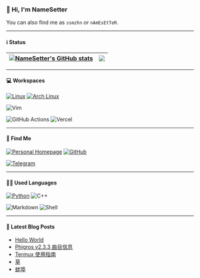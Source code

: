 ### 👋 Hi, I'm NameSetter

You can also find me as `ssmzhn` or `nAmEsEtTeR`.

---

#### ℹ️ Status

| <a href="https://github.com/anuraghazra/github-readme-stats"><img align="center" src="https://github-readme-stats.vercel.app/api?username=ssmzhn&show_icons=true&include_all_commits=true&theme=buefy&hide_border=true" alt="NameSetter's GitHub stats" /></a> | <a href="https://github.com/anuraghazra/github-readme-stats"><img align="center" src="https://github-readme-stats.vercel.app/api/top-langs/?username=ssmzhn&layout=compact&theme=buefy&hide_border=true" /></a> |
| ------------- | ------------- |

<!--START_SECTION:waka

```text
Kotlin             1 hr 26 mins    ███████████░░░░░░░░░░░░░░   44.10 %
Python             1 hr 6 mins     ████████▓░░░░░░░░░░░░░░░░   34.03 %
YAML               16 mins         ██░░░░░░░░░░░░░░░░░░░░░░░   08.63 %
Bash               8 mins          █░░░░░░░░░░░░░░░░░░░░░░░░   04.15 %
textmate           7 mins          █░░░░░░░░░░░░░░░░░░░░░░░░   03.76 %
Markdown           4 mins          ▓░░░░░░░░░░░░░░░░░░░░░░░░   02.18 %
```
随便复制的池塘的Readme
END_SECTION:waka-->

---

#### 💻 Workspaces 

[![Linux](https://img.shields.io/badge/Linux-FCC624?style=for-the-badge&logo=linux&logoColor=black)](https://kernel.org)
[![Arch Linux](https://img.shields.io/badge/Arch_Linux-1793D1?style=for-the-badge&logo=arch-linux&logoColor=white)](https://archlinux.org)
<!--[![KDE Plasma](https://img.shields.io/badge/KDE_Plasma-lightblue?style=for-the-badge&logo=KDE)](https://kde.org)
[![Firefox](https://img.shields.io/badge/Firefox_Browser-FF7139?style=for-the-badge&logo=Firefox-Browser&logoColor=white)](https://mozilla.org)
![VS Code](https://img.shields.io/badge/Visual_Studio_Code-0078D4?style=for-the-badge&logo=visual%20studio%20code&logoColor=white)
![IDEA](https://img.shields.io/badge/IntelliJ_IDEA-000000.svg?style=for-the-badge&logo=intellij-idea&logoColor=white)
![Pycharm](https://img.shields.io/badge/PyCharm-000000.svg?&style=for-the-badge&logo=PyCharm&logoColor=white)-->
![Vim](https://img.shields.io/badge/VIM-%2311AB00.svg?&style=for-the-badge&logo=vim&logoColor=white)
<!--
![Android Studio](https://img.shields.io/badge/Android_Studio-3DDC84?style=for-the-badge&logo=android-studio&logoColor=white)

![CPU](https://img.shields.io/badge/Intel-Core_i5_7400-0071C5?style=for-the-badge&logo=intel&logoColor=white)
![GPU](https://img.shields.io/badge/NVIDIA-GTX1050Ti-76B900?style=for-the-badge&logo=nvidia&logoColor=white)
-->
![GitHub Actions](https://img.shields.io/badge/GitHub_Actions-2088FF?style=for-the-badge&logo=github-actions&logoColor=white)
![Vercel](https://img.shields.io/badge/Vercel-000000?style=for-the-badge&logo=vercel&logoColor=white)
<!--
![Microsoft Azure](https://img.shields.io/badge/microsoft%20azure-0089D6?style=for-the-badge&logo=microsoft-azure&logoColor=white)-->

---

#### 📱 Find Me

[![Personal Homepage](https://img.shields.io/badge/website-000000?style=for-the-badge&logo=About.me&logoColor=white)](https://ssmzhn.vercel.app)
[![GitHub](https://img.shields.io/badge/GitHub-100000?style=for-the-badge&logo=github&logoColor=white)](https://github.com/ssmzhn)
<!--
[![ProtonMail](https://img.shields.io/badge/ProtonMail-8B89CC?style=for-the-badge&logo=protonmail&logoColor=white)](mailto:chitang233@proton.me)-->
[![Telegram](https://img.shields.io/badge/Telegram-2CA5E0?style=for-the-badge&logo=telegram&logoColor=white)](https://t.me/NameSetter)
<!--
[![YouTube](https://img.shields.io/badge/YouTube-FF0000?style=for-the-badge&logo=youtube&logoColor=white)](https://www.youtube.com/channel/UCZjCVTcX3O6-hhFAurGJitg)-->

---

#### 🧑‍💻 Used Languages

[![Python](https://img.shields.io/badge/Python-3776AB?style=for-the-badge&logo=python&logoColor=white)](https://python.org)
![C++](https://img.shields.io/badge/C%2B%2B-00599C?style=for-the-badge&logo=c%2B%2B&logoColor=white)
<!--[![Kotlin](https://img.shields.io/badge/Kotlin-purple?&style=for-the-badge&logo=kotlin&logoColor=white)](https://kotlinlang.org)-->
![Markdown](https://img.shields.io/badge/Markdown-000000?style=for-the-badge&logo=markdown&logoColor=white)
![Shell](https://img.shields.io/badge/Shell_Script-121011?style=for-the-badge&logo=gnu-bash&logoColor=white)

<!--
#### 🕹 Games

[![Steam](https://img.shields.io/badge/Steam-000000?style=for-the-badge&logo=steam&logoColor=white)](https://steamcommunity.com/chitang233)
[![Minecraft](https://img.shields.io/badge/chitang-green?style=for-the-badge&logo=Minecraft&logoColor=white)](https://namemc.com/profile/chitang.2)

![Genshin Impact information](https://genshin-card.getloli.com/rand/83264638.png)
-->
---

#### 📕 Latest Blog Posts

<!-- BLOG-POST-LIST:START -->
- [Hello World](https://ssmzhn.vercel.app/2022/12/17/hello-world/)
- [Phigros v2.3.3 曲目信息](https://ssmzhn.vercel.app/2022/08/20/chart/)
- [Termux 使用指南](https://ssmzhn.vercel.app/2022/06/25/termux-guide/)
- [草](https://ssmzhn.vercel.app/2022/01/01/waaru/)
- [蚌埠](https://ssmzhn.vercel.app/2021/10/04/beng-bu/)
<!-- BLOG-POST-LIST:END -->
